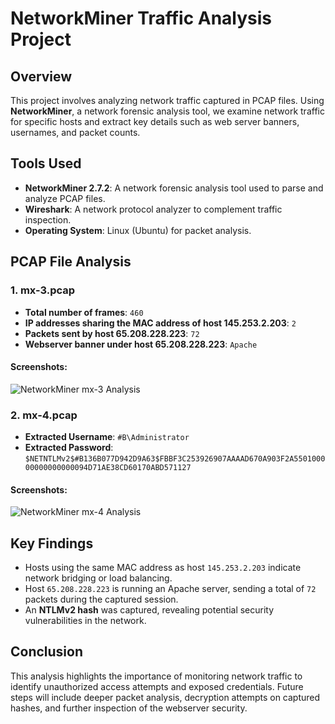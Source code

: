 # NetworkMiner Traffic Analysis Project

## Overview
This project involves analyzing network traffic captured in PCAP files. Using **NetworkMiner**, a network forensic analysis tool, we examine network traffic for specific hosts and extract key details such as web server banners, usernames, and packet counts.

## Tools Used
- **NetworkMiner 2.7.2**: A network forensic analysis tool used to parse and analyze PCAP files.
- **Wireshark**: A network protocol analyzer to complement traffic inspection.
- **Operating System**: Linux (Ubuntu) for packet analysis.

## PCAP File Analysis

### 1. **mx-3.pcap**
- **Total number of frames**: `460`
- **IP addresses sharing the MAC address of host 145.253.2.203**: `2`
- **Packets sent by host 65.208.228.223**: `72`
- **Webserver banner under host 65.208.228.223**: `Apache`

#### Screenshots:
![NetworkMiner mx-3 Analysis](https://github.com/user-attachments/assets/51358a05-71ff-480b-94f6-ad4d41dfe50e)


### 2. **mx-4.pcap**
- **Extracted Username**: `#B\Administrator`
- **Extracted Password**: `$NETNTLMv2$#B136B077D942D9A63$FBBF3C253926907AAAAD670A903F2A550100000000000000094D71AE38CD60170ABD571127`

#### Screenshots:
![NetworkMiner mx-4 Analysis](https://github.com/user-attachments/assets/680a25eb-45d0-4455-87e3-867d2c8490a4)


## Key Findings
- Hosts using the same MAC address as host `145.253.2.203` indicate network bridging or load balancing.
- Host `65.208.228.223` is running an Apache server, sending a total of `72` packets during the captured session.
- An **NTLMv2 hash** was captured, revealing potential security vulnerabilities in the network.

## Conclusion
This analysis highlights the importance of monitoring network traffic to identify unauthorized access attempts and exposed credentials. Future steps will include deeper packet analysis, decryption attempts on captured hashes, and further inspection of the webserver security.

